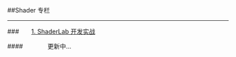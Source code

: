 ##Shader 专栏

---

###&emsp;&emsp;[1. ShaderLab 开发实战](https://shenjun4shader.github.io/shaderhtml/)


####&emsp;&emsp;&emsp;&emsp;更新中...